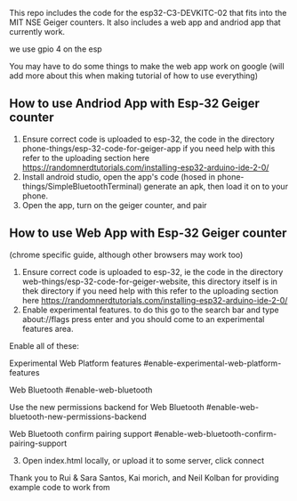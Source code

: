 This repo includes the code for the esp32-C3-DEVKITC-02 that fits into the MIT NSE Geiger counters. It also includes a web app and andriod app that currently work.

we use gpio 4 on the esp

You may have to do some things to make the web app work on google (will add more about this when making tutorial of how to use everything)


## How to use Andriod App with Esp-32 Geiger counter

1. Ensure correct code is uploaded to esp-32, the code in the directory phone-things/esp-32-code-for-geiger-app
if you need help with this refer to the uploading section here https://randomnerdtutorials.com/installing-esp32-arduino-ide-2-0/
2. Install android studio, open the app's code (hosed in phone-things/SimpleBluetoothTerminal) generate an apk, then load it on to your phone.
3. Open the app, turn on the geiger counter, and pair


## How to use Web App with Esp-32 Geiger counter
(chrome specific guide, although other browsers may work too)


1. Ensure correct code is uploaded to esp-32, ie the code in the directory web-things/esp-32-code-for-geiger-website, this directory itself is in thek directory
if you need help with this refer to the uploading section here https://randomnerdtutorials.com/installing-esp32-arduino-ide-2-0/
2. Enable experimental features. to do this go to the search bar and type about://flags press enter and you should come to an experimental features area.

Enable all of these:

Experimental Web Platform features
#enable-experimental-web-platform-features

Web Bluetooth
#enable-web-bluetooth

Use the new permissions backend for Web Bluetooth
#enable-web-bluetooth-new-permissions-backend

Web Bluetooth confirm pairing support
#enable-web-bluetooth-confirm-pairing-support

3. Open index.html locally, or upload it to some server, click connect


Thank you to Rui & Sara Santos, Kai morich, and Neil Kolban for providing example code to work from
